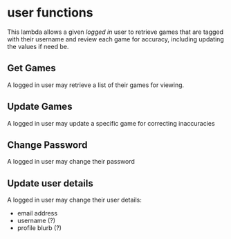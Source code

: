 # user functions

This lambda allows a given *logged in* user to retrieve games that are tagged with their username and review each game for accuracy, including updating the values if need be.


## Get Games

A logged in user may retrieve a list of their games for viewing.

## Update Games

A logged in user may update a specific game for correcting inaccuracies

## Change Password

A logged in user may change their password

## Update user details

A logged in user may change their user details:

* email address
* username (?)
* profile blurb (?)

